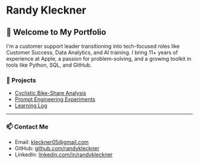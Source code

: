 # Randy Kleckner

## 👋 Welcome to My Portfolio

I'm a customer support leader transitioning into tech-focused roles like Customer Success, Data Analytics, and AI training. I bring 11+ years of experience at Apple, a passion for problem-solving, and a growing toolkit in tools like Python, SQL, and GitHub.

### 🚀 Projects

- [Cyclistic Bike-Share Analysis](https://github.com/YourUsername/cyclistic-bike-share)
- [Prompt Engineering Experiments](https://github.com/YourUsername/ai-prompt-portfolio)
- [Learning Log](https://github.com/YourUsername/learning-log)

---

### 📫 Contact Me

- Email: kleckner05@gmail.com
- GitHub: [github.com/randykleckner](https://github.com/randykleckner)
- LinkedIn: [linkedin.com/in/randykleckner](https://linkedin.com/in/randykleckner)
